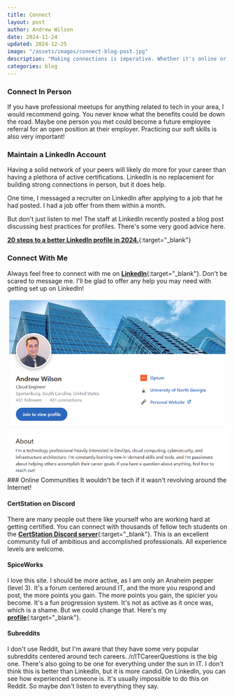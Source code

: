 ```yaml
---
title: Connect
layout: post
author: Andrew Wilson
date: 2024-11-24
updated: 2024-12-25
image: "/assets/images/connect-blog-post.jpg"
description: "Making connections is imperative. Whether it's online or offline, we should try to grow our professional network."
categories: blog
---
```

### Connect In Person
If you have professional meetups for anything related to tech in your area, I would recommend going. You never know what the benefits could be down the road. Maybe one person you met could become a future employee referral for an open position at their employer. Practicing our soft skills is also very important!

### Maintain a LinkedIn Account
Having a solid network of your peers will likely do more for your career than having a plethora of active certifications. LinkedIn is no replacement for building strong connections in person, but it does help.

One time, I messaged a recruiter on LinkedIn after applying to a job that he had posted. I had a job offer from them within a month.

But don't just listen to me! The staff at LinkedIn recently posted a blog post discussing best practices for profiles. There's some very good advice here.

[**20 steps to a better LinkedIn profile in 2024.**](https://www.linkedin.com/business/sales/blog/profile-best-practices/17-steps-to-a-better-linkedin-profile-in-2017){:target="_blank"}

### Connect With Me
Always feel free to connect with me on [**LinkedIn**](https://linkedin.com/in/andrewwilson54){:target="_blank"}. Don't be scared to message me. I'll be glad to offer any help you may need with getting set up on LinkedIn! 
<div class="post-image">
	<img src="/assets/images/me.png" class="img-responsive" alt="Post Image">
</div>
### Online Communities
It wouldn't be tech if it wasn't revolving around the Internet! 

#### CertStation on Discord
There are many people out there like yourself who are working hard at getting certified. You can connect with thousands of fellow tech students on the [**CertStation Discord server**](https://discord.gg/certstation){:target="_blank"}. This is an excellent community full of ambitious and accomplished professionals. All experience levels are welcome.

#### SpiceWorks
I love this site. I should be more active, as I am only an Anaheim pepper (level 3). It's a forum centered around IT, and the more you respond and post, the more points you gain. The more points you gain, the spicier you become. It's a fun progression system. It's not as active as it once was, which is a shame. But we could change that. Here's my [**profile**](https://community.spiceworks.com/u/andrewwilson5454/summary){:target="_blank"}.

#### Subreddits
I don't use Reddit, but I'm aware that they have some very popular subreddits centered around tech careers. /r/ITCareerQuestions is the big one. There's also going to be one for everything under the sun in IT. I don't think this is better than LinkedIn, but it is more candid. On LinkedIn, you can see how experienced someone is. It's usually impossible to do this on Reddit. So maybe don't listen to everything they say. 
